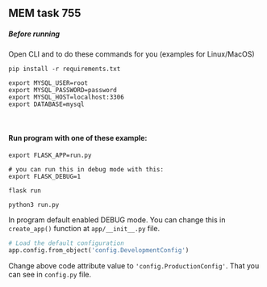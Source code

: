 ## MEM task 755

##### Before running
Open CLI and to do these commands for you (examples for Linux/MacOS)
```shell
pip install -r requirements.txt

export MYSQL_USER=root
export MYSQL_PASSWORD=password
export MYSQL_HOST=localhost:3306
export DATABASE=mysql
```
<br/>

#### Run program with one of these example:
```shell
export FLASK_APP=run.py

# you can run this in debug mode with this:
export FLASK_DEBUG=1

flask run
```

```shell
python3 run.py
```

In program default enabled DEBUG mode. You can change this in `create_app()` function at `app/__init__.py` file.
```python
# Load the default configuration
app.config.from_object('config.DevelopmentConfig')
```
Change above code attribute value to `'config.ProductionConfig'`. That you can see in `config.py` file.
